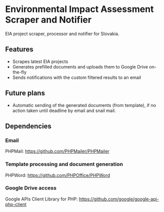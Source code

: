 Environmental Impact Assessment Scraper and Notifier
============
EIA project scraper, processor and notifier for Slovakia.

Features
------------
* Scrapes latest EIA projects
* Generates prefilled documents and uploads them to Google Drive on-the-fly
* Sends notifications with the custom filtered results to an email

Future plans
------------
* Automatic sending of the generated documents (from template), if no action taken until deadline by email and snail mail.

Dependencies
------------

### Email
PHPMail: https://github.com/PHPMailer/PHPMailer

### Template processing and document generation
PHPWord: https://github.com/PHPOffice/PHPWord

### Google Drive access
Google APIs Client Library for PHP: https://github.com/google/google-api-php-client